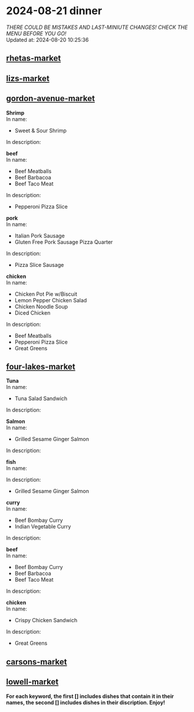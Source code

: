 # 2024-08-21 dinner  
*THERE COULD BE MISTAKES AND LAST-MINIUTE CHANGES! CHECK THE MENU BEFORE YOU GO!*  
Updated at: 2024-08-20 10:25:36  
## [rhetas-market](https://wisc-housingdining.nutrislice.com/menu/rhetas-market/dinner/2024-08-21)  
## [lizs-market](https://wisc-housingdining.nutrislice.com/menu/lizs-market/dinner/2024-08-21)  
## [gordon-avenue-market](https://wisc-housingdining.nutrislice.com/menu/gordon-avenue-market/dinner/2024-08-21)  
**Shrimp**  
In name:   
 - Sweet & Sour Shrimp  
  
In description:   
  
**beef**  
In name:   
 - Beef Meatballs  
 - Beef Barbacoa  
 - Beef Taco Meat  
  
In description:   
 - Pepperoni Pizza Slice  
  
**pork**  
In name:   
 - Italian Pork Sausage  
 - Gluten Free Pork Sausage Pizza Quarter  
  
In description:   
 - Pizza Slice Sausage  
  
**chicken**  
In name:   
 - Chicken Pot Pie w/Biscuit  
 - Lemon Pepper Chicken Salad  
 - Chicken Noodle Soup  
 - Diced Chicken  
  
In description:   
 - Beef Meatballs  
 - Pepperoni Pizza Slice  
 - Great Greens  
  
## [four-lakes-market](https://wisc-housingdining.nutrislice.com/menu/four-lakes-market/dinner/2024-08-21)  
**Tuna**  
In name:   
 - Tuna Salad Sandwich  
  
In description:   
  
**Salmon**  
In name:   
 - Grilled Sesame Ginger Salmon  
  
In description:   
  
**fish**  
In name:   
  
In description:   
 - Grilled Sesame Ginger Salmon  
  
**curry**  
In name:   
 - Beef Bombay Curry  
 - Indian Vegetable Curry  
  
In description:   
  
**beef**  
In name:   
 - Beef Bombay Curry  
 - Beef Barbacoa  
 - Beef Taco Meat  
  
In description:   
  
**chicken**  
In name:   
 - Crispy Chicken Sandwich  
  
In description:   
 - Great Greens  
  
## [carsons-market](https://wisc-housingdining.nutrislice.com/menu/carsons-market/dinner/2024-08-21)  
## [lowell-market](https://wisc-housingdining.nutrislice.com/menu/lowell-market/dinner/2024-08-21)  
  
**For each keyword, the first [] includes dishes that contain it in their names, the second [] includes dishes in their discription. Enjoy!**  

